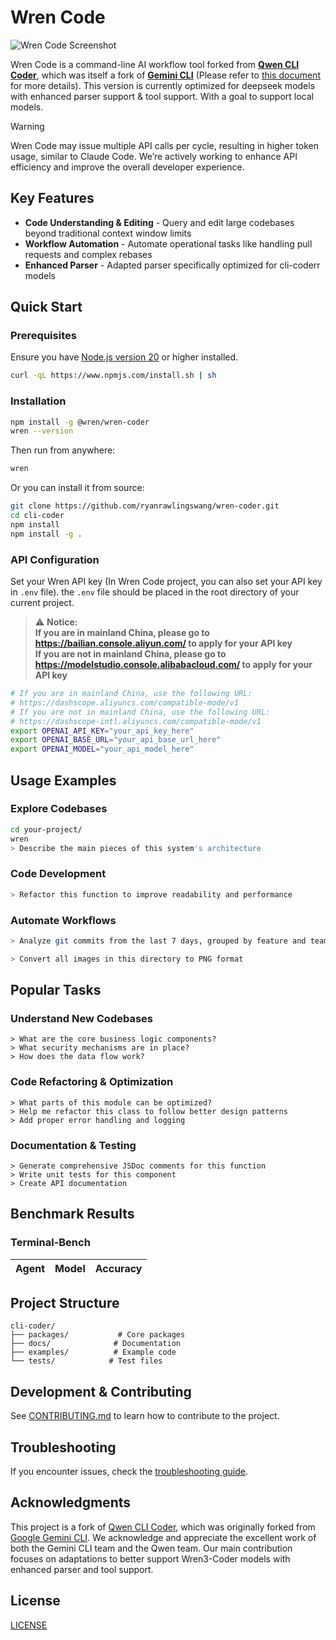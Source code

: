 # Wren Code

![Wren Code Screenshot](./docs/assets/wren-screenshot.png)

Wren Code is a command-line AI workflow tool forked from [**Qwen CLI Coder**](https://github.com/QwenLM/Qwen-Coder), which was itself a fork of [**Gemini CLI**](https://github.com/google-gemini/gemini-cli) (Please refer to [this document](./README.gemini.md) for more details). This version is currently optimized for deepseek models with enhanced parser support & tool support. With a goal to support local models.

> [!WARNING]
> Wren Code may issue multiple API calls per cycle, resulting in higher token usage, similar to Claude Code. We’re actively working to enhance API efficiency and improve the overall developer experience.

## Key Features

- **Code Understanding & Editing** - Query and edit large codebases beyond traditional context window limits
- **Workflow Automation** - Automate operational tasks like handling pull requests and complex rebases
- **Enhanced Parser** - Adapted parser specifically optimized for cli-coderr models

## Quick Start

### Prerequisites

Ensure you have [Node.js version 20](https://nodejs.org/en/download) or higher installed.

```bash
curl -qL https://www.npmjs.com/install.sh | sh
```

### Installation

```bash
npm install -g @wren/wren-coder
wren --version
```

Then run from anywhere:

```bash
wren
```

Or you can install it from source:

```bash
git clone https://github.com/ryanrawlingswang/wren-coder.git
cd cli-coder
npm install
npm install -g .
```

### API Configuration

Set your Wren API key (In Wren Code project, you can also set your API key in `.env` file). the `.env` file should be placed in the root directory of your current project.

> ⚠️ **Notice:** <br>
> **If you are in mainland China, please go to <https://bailian.console.aliyun.com/> to apply for your API key** <br>
> **If you are not in mainland China, please go to <https://modelstudio.console.alibabacloud.com/> to apply for your API key**

```bash
# If you are in mainland China, use the following URL:
# https://dashscope.aliyuncs.com/compatible-mode/v1
# If you are not in mainland China, use the following URL:
# https://dashscope-intl.aliyuncs.com/compatible-mode/v1
export OPENAI_API_KEY="your_api_key_here"
export OPENAI_BASE_URL="your_api_base_url_here"
export OPENAI_MODEL="your_api_model_here"
```

## Usage Examples

### Explore Codebases

```sh
cd your-project/
wren
> Describe the main pieces of this system's architecture
```

### Code Development

```sh
> Refactor this function to improve readability and performance
```

### Automate Workflows

```sh
> Analyze git commits from the last 7 days, grouped by feature and team member
```

```sh
> Convert all images in this directory to PNG format
```

## Popular Tasks

### Understand New Codebases

```text
> What are the core business logic components?
> What security mechanisms are in place?
> How does the data flow work?
```

### Code Refactoring & Optimization

```text
> What parts of this module can be optimized?
> Help me refactor this class to follow better design patterns
> Add proper error handling and logging
```

### Documentation & Testing

```text
> Generate comprehensive JSDoc comments for this function
> Write unit tests for this component
> Create API documentation
```

## Benchmark Results

### Terminal-Bench

| Agent     | Model              | Accuracy |
| --------- | ------------------ | -------- |

## Project Structure

```
cli-coder/
├── packages/           # Core packages
├── docs/              # Documentation
├── examples/          # Example code
└── tests/            # Test files
```

## Development & Contributing

See [CONTRIBUTING.md](./CONTRIBUTING.md) to learn how to contribute to the project.

## Troubleshooting

If you encounter issues, check the [troubleshooting guide](docs/troubleshooting.md).

## Acknowledgments

This project is a fork of [Qwen CLI Coder](https://github.com/QwenLM/Qwen-Coder), which was originally forked from [Google Gemini CLI](https://github.com/google-gemini/gemini-cli). We acknowledge and appreciate the excellent work of both the Gemini CLI team and the Qwen team. Our main contribution focuses on adaptations to better support Wren3-Coder models with enhanced parser and tool support.

## License

[LICENSE](./LICENSE)
